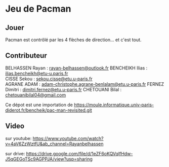 # Jeu de Pacman

## Jouer

Pacman est contrôlé par les 4 flèches de direction... et c'est tout.

## Contributeur 

BELHASSEN Rayan : rayan-belhassen@outlook.fr 
BENCHEIKH Ilias : ilias.bencheikh@etu-u.paris.fr  
CISSE Sekou : sekou.cisse@etu.u-paris.fr  
AGRANE ADAM : adam-christophe.agrane-benlalam@etu.u-paris.fr 
FERNEZ Dimitri : dimitri.fernez@etu.u-paris.fr
CHETOUANI Bilal : chetouanibilal04@gmail.com

Ce dépot est une importation de https://moule.informatique.univ-paris-diderot.fr/bencheik/pac-man-revisited.git


## Video
sur youtube:
https://www.youtube.com/watch?v=4aV6ZzWztfU&ab_channel=Rayanbelhassen

sur drive:
https://drive.google.com/file/d/1eZF6oKQVqlfHdw-J5qGEGoTSc9AGPPJA/view?usp=sharing
